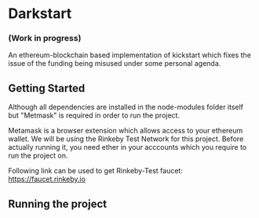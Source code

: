 # Darkstart
### (Work in progress)
An  ethereum-blockchain based implementation of kickstart which fixes the issue of the funding being misused under some personal agenda.

## Getting Started
Although all dependencies are installed in the node-modules folder itself but "Metmask" is required in order to run the project.

Metamask is a browser extension which allows access to your ethereum wallet. We will be using the Rinkeby Test Network for this project. Before actually running it, you need ether in your acccounts which you require to run the project on.

Following link can be used to get Rinkeby-Test faucet: https://faucet.rinkeby.io


## Running the project
``` Fork the repository ( star it also :) )
